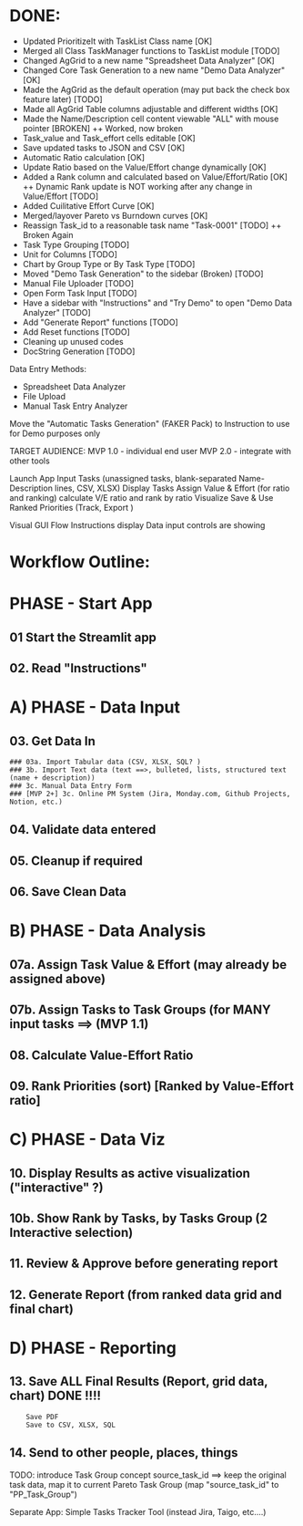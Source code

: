# DONE:
- Updated PrioritizeIt with TaskList Class name                                             [OK]
- Merged all Class TaskManager functions to TaskList module                                 [TODO]
- Changed AgGrid to a new name "Spreadsheet Data Analyzer"                                  [OK]
- Changed Core Task Generation to a new name "Demo Data Analyzer"                           [OK]
- Made the AgGrid as the default operation (may put back the check box feature later)       [TODO]
- Made all AgGrid Table columns adjustable and different widths                             [OK]
- Made the Name/Description cell content viewable "ALL" with mouse pointer                  [BROKEN]
   ++ Worked, now broken
- Task_value and Task_effort cells editable                                                 [OK]
- Save updated tasks to JSON and CSV                                                        [OK]
- Automatic Ratio calculation                                                               [OK]
- Update Ratio based on the Value/Effort change dynamically                                 [OK]
- Added a Rank column and calculated based on Value/Effort/Ratio                            [OK]
   ++ Dynamic Rank update is NOT working after any change in Value/Effort                   [TODO]
- Added Cuilitative Effort Curve                                                            [OK]
- Merged/layover Pareto vs Burndown curves                                                  [OK]
- Reassign Task_id to a reasonable task name "Task-0001"                                    [TODO]
   ++ Broken Again
- Task Type Grouping                                                                        [TODO] 
- Unit for Columns                                                                          [TODO]
- Chart by  Group Type or By Task Type                                                      [TODO]
- Moved  "Demo Task Generation" to the sidebar (Broken)                                     [TODO]
- Manual File Uploader                                                                      [TODO]
- Open Form Task Input                                                                      [TODO]
- Have a sidebar with "Instructions" and "Try Demo" to open "Demo Data Analyzer"            [TODO]
- Add "Generate Report" functions                                                           [TODO]
- Add Reset functions                                                                       [TODO]
- Cleaning up unused codes
- DocString Generation                                                                      [TODO]

Data Entry Methods:
+   Spreadsheet Data Analyzer
+   File Upload
+   Manual Task Entry Analyzer

Move the "Automatic Tasks Generation" (FAKER Pack) to Instruction to use for Demo purposes only

TARGET AUDIENCE:
    MVP 1.0 - individual end user
    MVP 2.0 - integrate with other tools



Launch App
Input Tasks (unassigned tasks, blank-separated Name-Description lines, CSV, XLSX) 
Display Tasks
Assign Value & Effort (for ratio and ranking)
	calculate V/E ratio and rank by ratio
Visualize 
Save & Use Ranked Priorities (Track, Export )


Visual GUI Flow 
Instructions display
Data input controls are showing

# Workflow Outline:

# PHASE - Start App
## 01  Start the Streamlit app
## 02. Read "Instructions"

# A) PHASE - Data Input

## 03. Get Data In 
    ### 03a. Import Tabular data (CSV, XLSX, SQL? )
    ### 3b. Import Text data (text ==>, bulleted, lists, structured text (name + description))
    ### 3c. Manual Data Entry Form
    ### [MVP 2+] 3c. Online PM System (Jira, Monday.com, Github Projects, Notion, etc.)
## 04. Validate data entered
## 05. Cleanup if required
## 06. Save Clean Data

# B) PHASE - Data Analysis

## 07a. Assign Task Value & Effort (may already be assigned above)
## 07b. Assign Tasks to Task Groups (for MANY input tasks ==> (MVP 1.1)
## 08. Calculate Value-Effort Ratio
## 09. Rank Priorities (sort) [Ranked by Value-Effort ratio]

# C) PHASE - Data Viz

## 10. Display Results as active visualization ("interactive" ?) 
## 10b. Show Rank by Tasks, by Tasks Group (2 Interactive selection) 
## 11. Review & Approve before generating report
## 12. Generate Report (from ranked data grid and final chart)

# D) PHASE - Reporting

## 13. Save ALL Final Results (Report, grid data, chart)  DONE  !!!!
        Save PDF
        Save to CSV, XLSX, SQL
## 14. Send to other people, places, things


TODO: introduce Task Group concept 
    source_task_id ==> keep the original task data, 
    map it to current Pareto Task Group (map "source_task_id" to "PP_Task_Group")

Separate App:
Simple Tasks Tracker Tool (instead Jira, Taigo, etc....)
